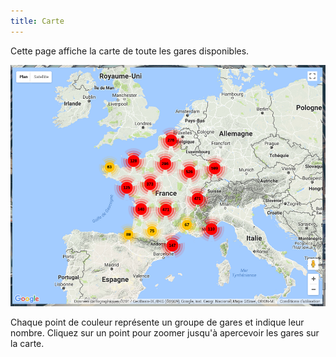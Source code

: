 ```yaml
---
title: Carte
---
```


Cette page affiche la carte de toute les gares disponibles.

![carte](img/map.png)

Chaque point de couleur représente un groupe de gares et indique leur nombre.
Cliquez sur un point pour zoomer jusqu'à apercevoir les gares sur la carte.
